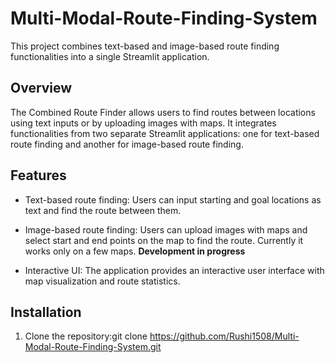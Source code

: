# Multi-Modal-Route-Finding-System

This project combines text-based and image-based route finding functionalities into a single Streamlit application.

## Overview

The Combined Route Finder allows users to find routes between locations using text inputs or by uploading images with maps. It integrates functionalities from two separate Streamlit applications: one for text-based route finding and another for image-based route finding.

## Features

- Text-based route finding: Users can input starting and goal locations as text and find the route between them.

- Image-based route finding: Users can upload images with maps and select start and end points on the map to find the route.
  Currently it works only on a few maps. **Development in progress** 

- Interactive UI: The application provides an interactive user interface with map visualization and route statistics.

## Installation

1. Clone the repository:git clone https://github.com/Rushi1508/Multi-Modal-Route-Finding-System.git

